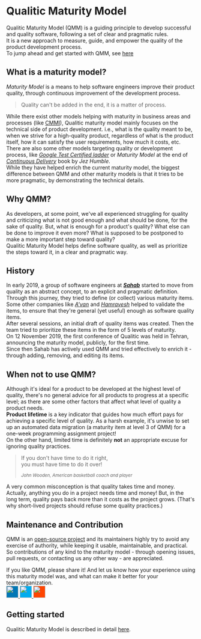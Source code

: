 # Qualitic Maturity Model
Qualitic Maturity Model (QMM) is a guiding principle to develop successful and quality software, following a set of clear and pragmatic rules.  
It is a new approach to measure, guide, and empower the quality of the product development process.  
To jump ahead and get started with QMM, see [here](/QMM-in-detail)

## What is a maturity model?
_Maturity Model_ is a means to help software engineers improve their product quality, through continuous improvement of the development process.  
> Quality can't be added in the end, it is a matter of process.  

While there exist other models helping with maturity in business areas and processes (like [CMMI](https://cmmiinstitute.com/)), Qualitic maturity model mainly focuses on the technical side of product development. i.e., what is the quality meant to be, when we strive for a high-quality product, regardless of what is the product itself, how it can satisfy the user requirements, how much it costs, etc.  
There are also some other models targeting quality or development process, like _[Google Test Certified ladder](https://mike-bland.com/2011/10/18/test-certified)_ or _Maturity Model_ at the end of _[Continuous Delivery](https://martinfowler.com/books/continuousDelivery)_ book by _Jez Humble_.  
While they have helped enrich the current maturity model, the biggest difference between QMM and other maturity models is that it tries to be more pragmatic, by demonstrating the technical details.  

## Why QMM?
As developers, at some point, we've all experienced struggling for quality and criticizing what is not good enough and what should be done, for the sake of quality. But, what is enough for a product's quality? What else can be done to improve it even more? What is supposed to be postponed to make a more important step toward quality?  
Qualitic Maturity Model helps define software quality, as well as prioritize the steps toward it, in a clear and pragmatic way.  

## History
In early 2019, a group of software engineers at **_[Sahab](https://www.sahab.ir)_** started to move from quality as an abstract concept, to an explicit and pragmatic definition. Through this journey, they tried to define (or collect) various maturity items. Some other companies like _[A'van](https://asta.ir)_ and _[Hamravesh](https://hamravesh.com)_ helped to validate the items, to ensure that they're general (yet useful) enough as software quality items.  
After several sessions, an initial draft of quality items was created. Then the team tried to prioritize these items in the form of 5 levels of maturity.  
On 12 November 2019, the first conference of Qualitic was held in Tehran, announcing the maturity model, publicly, for the first time.  
Since then Sahab has actively used QMM and tried effectively to enrich it - through adding, removing, and editing its items.  

## When not to use QMM?
Although it's ideal for a product to be developed at the highest level of quality, there's no general advice for all products to progress at a specific level; as there are some other factors that affect what level of quality a product needs.  
**Product lifetime** is a key indicator that guides how much effort pays for achieving a specific level of quality. As a harsh example, it's unwise to set up an automated data migration (a maturity item at level 3 of QMM) for a one-week programming assignment project!  
On the other hand, limited time is definitely **not** an appropriate excuse for ignoring quality practices.  
> If you don't have time to do it right,  
you must have time to do it over!  
>
><small>_John Wooden, American basketball coach and player_</small>

A very common misconception is that quality takes time and money. Actually, anything you do in a project needs time and money! But, in the long term, quality pays back more than it costs as the project grows. (That's why short-lived projects should refuse some quality practices.)

## Maintenance and Contribution
QMM is an [open-source project](https://github.com/qualiticcommunity/qualiticcommunity.github.io) and its maintainers highly try to avoid any exercise of authority, while keeping it usable, maintainable, and practical.  
So contributions of any kind to the maturity model - through opening issues, pull requests, or contacting us any other way - are appreciated.  

If you like QMM, please share it! And let us know how your experience using this maturity model was, and what can make it better for your team/organization.  
<a href="https://www.linkedin.com/sharing/share-offsite/?url=https%3A%2F%2Fmaturity.qualitic.ir" target="_blank">
    <img src="https://static.addtoany.com/buttons/linkedin.svg" width="32" height="32" style="background-color:#0077b5">
</a>
<a href="https://twitter.com/intent/tweet?text=%20https%3A%2F%2Fmaturity.qualitic.ir" target="_blank">
    <img src="https://static.addtoany.com/buttons/twitter.svg" width="32" height="32" style="background-color:#00acee">
</a>
<a href="https://www.reddit.com/submit?url=https%3A%2F%2Fmaturity.qualitic.ir&title=Qualitic%20Maturity%20Model&text=Qualitic%20Maturity%20Model%20is%20a%20new%20approach%20to%20measure%2C%20guide%2C%20and%20empower%20the%20quality%20of%20the%20product%20development%20team%2C%20with%20respect%20to%20a%20set%20of%20clear%20rules." target="_blank">
    <img src="https://static.addtoany.com/buttons/reddit.svg" width="32" height="32" style="background-color:#ff4500">
</a>

## Getting started
Qualitic Maturity Model is described in detail [here](/QMM-in-detail).  
